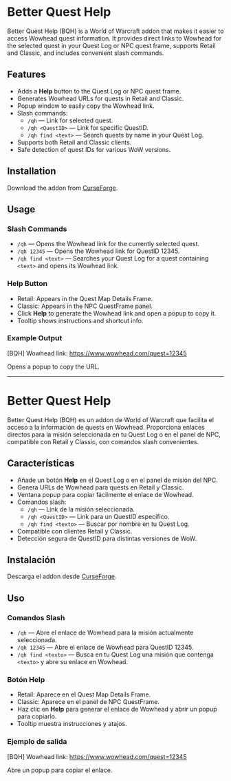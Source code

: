 # Better Quest Help

Better Quest Help (BQH) is a World of Warcraft addon that makes it easier to access Wowhead quest information. It provides direct links to Wowhead for the selected quest in your Quest Log or NPC quest frame, supports Retail and Classic, and includes convenient slash commands.

## Features
- Adds a **Help** button to the Quest Log or NPC quest frame.
- Generates Wowhead URLs for quests in Retail and Classic.
- Popup window to easily copy the Wowhead link.
- Slash commands:
  - `/qh` — Link for selected quest.
  - `/qh <QuestID>` — Link for specific QuestID.
  - `/qh find <text>` — Search quests by name in your Quest Log.
- Supports both Retail and Classic clients.
- Safe detection of quest IDs for various WoW versions.

## Installation
Download the addon from [CurseForge](https://www.curseforge.com/wow/addons/quest-help).

## Usage

### Slash Commands
- `/qh` — Opens the Wowhead link for the currently selected quest.
- `/qh 12345` — Opens the Wowhead link for QuestID 12345.
- `/qh find <text>` — Searches your Quest Log for a quest containing `<text>` and opens its Wowhead link.

### Help Button
- Retail: Appears in the Quest Map Details Frame.
- Classic: Appears in the NPC QuestFrame panel.
- Click **Help** to generate the Wowhead link and open a popup to copy it.
- Tooltip shows instructions and shortcut info.

### Example Output
[BQH] Wowhead link: https://www.wowhead.com/quest=12345

Opens a popup to copy the URL.

---

# Better Quest Help

Better Quest Help (BQH) es un addon de World of Warcraft que facilita el acceso a la información de quests en Wowhead. Proporciona enlaces directos para la misión seleccionada en tu Quest Log o en el panel de NPC, compatible con Retail y Classic, con comandos slash convenientes.

## Características
- Añade un botón **Help** en el Quest Log o en el panel de misión del NPC.
- Genera URLs de Wowhead para quests en Retail y Classic.
- Ventana popup para copiar fácilmente el enlace de Wowhead.
- Comandos slash:
  - `/qh` — Link de la misión seleccionada.
  - `/qh <QuestID>` — Link para un QuestID específico.
  - `/qh find <texto>` — Buscar por nombre en tu Quest Log.
- Compatible con clientes Retail y Classic.
- Detección segura de QuestID para distintas versiones de WoW.

## Instalación
Descarga el addon desde [CurseForge](https://www.curseforge.com/wow/addons/quest-help).

## Uso

### Comandos Slash
- `/qh` — Abre el enlace de Wowhead para la misión actualmente seleccionada.
- `/qh 12345` — Abre el enlace de Wowhead para QuestID 12345.
- `/qh find <texto>` — Busca en tu Quest Log una misión que contenga `<texto>` y abre su enlace en Wowhead.

### Botón Help
- Retail: Aparece en el Quest Map Details Frame.
- Classic: Aparece en el panel de NPC QuestFrame.
- Haz clic en **Help** para generar el enlace de Wowhead y abrir un popup para copiarlo.
- Tooltip muestra instrucciones y atajos.

### Ejemplo de salida
[BQH] Wowhead link: https://www.wowhead.com/quest=12345

Abre un popup para copiar el enlace.
